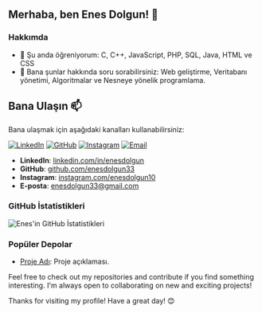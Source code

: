 ## Merhaba, ben Enes Dolgun! 👋

### Hakkımda
- 🌱 Şu anda öğreniyorum: C, C++, JavaScript, PHP, SQL, Java, HTML ve CSS
- 💬 Bana şunlar hakkında soru sorabilirsiniz: Web geliştirme, Veritabanı yönetimi, Algoritmalar ve Nesneye yönelik programlama. 

## Bana Ulaşın 📫

Bana ulaşmak için aşağıdaki kanalları kullanabilirsiniz:

[![LinkedIn](https://img.shields.io/badge/LinkedIn-blue?style=flat&logo=linkedin&logoColor=white)](https://www.linkedin.com/in/enes-dolgun-b7094b296/)
[![GitHub](https://img.shields.io/badge/GitHub-333?style=flat&logo=github&logoColor=white)](https://github.com/enesdolgun33)
[![Instagram](https://img.shields.io/badge/Instagram-E4405F?style=flat&logo=instagram&logoColor=white)](https://www.instagram.com/enesdolgun10)
[![Email](https://img.shields.io/badge/Email-D14836?style=flat&logo=gmail&logoColor=white)](mailto:enesdolgun33@gmail.com)

- **LinkedIn**: [linkedin.com/in/enesdolgun](https://www.linkedin.com/in/enes-dolgun-b7094b296/)
- **GitHub**: [github.com/enesdolgun33](https://github.com/enesdolgun33)
- **Instagram**: [instagram.com/enesdolgun10](https://www.instagram.com/enesdolgun10)
- **E-posta**: [enesdolgun33@gmail.com](mailto:enesdolgun33@gmail.com)

### GitHub İstatistikleri
![Enes'in GitHub İstatistikleri](https://github-readme-stats.vercel.app/api?username=enesdolgun33&show_icons=true&theme=radical)

### Popüler Depolar
- [Proje Adı](https://github.com/enesdolgun33/proje-adi): Proje açıklaması.


Feel free to check out my repositories and contribute if you find something interesting. I'm always open to collaborating on new and exciting projects!

Thanks for visiting my profile! Have a great day! 😊
